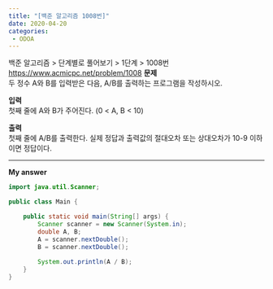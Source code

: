 ```yaml
---
title: "[백준 알고리즘 1008번]"
date: 2020-04-20
categories: 
 - ODOA
---
```

백준 알고리즘 > 단계별로 풀어보기 > 1단계 > 1008번  
<a>https://www.acmicpc.net/problem/1008</a>
**문제**  
두 정수 A와 B를 입력받은 다음, A/B를 출력하는 프로그램을 작성하시오.

**입력**  
첫째 줄에 A와 B가 주어진다. (0 < A, B < 10)

**출력**  
첫째 줄에 A/B를 출력한다. 실제 정답과 출력값의 절대오차 또는 상대오차가 10-9 이하이면 정답이다.

---

**My answer**  


```java
import java.util.Scanner;

public class Main {

	public static void main(String[] args) {
		Scanner scanner = new Scanner(System.in);
		double A, B;
		A = scanner.nextDouble();
		B = scanner.nextDouble();
		
		System.out.println(A / B);
	}
}


```



